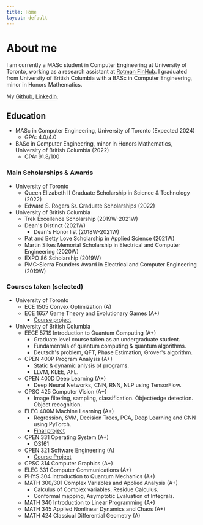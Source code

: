 ```yaml
---
title: Home
layout: default
---
```


# About me

I am currently a MASc student in Computer Engineering at University of Toronto, working as a research assistant at [Rotman FinHub](https://www.rotman.utoronto.ca/FacultyAndResearch/ResearchCentres/FinHub). I graduated from University of British Columbia with a BASc in Computer Engineering, minor in Honors Mathematics.

My [Github](https://github.com/yuntaowu2000), [LinkedIn](https://www.linkedin.com/in/yuntaowu936a3b179/?locale=en_US).

## Education
- MASc in Computer Engineering, University of Toronto (Expected 2024)
  - GPA: 4.0/4.0
- BASc in Computer Engineering, minor in Honors Mathematics, University of British Columbia (2022)
  - GPA: 91.8/100

### Main Scholarships & Awards
- University of Toronto
  - Queen Elizabeth II Graduate Scholarship in Science & Technology (2022)
  - Edward S. Rogers Sr. Graduate Scholarships (2022)
- University of British Columbia
  - Trek Excellence Scholarship (2019W-2021W)
  - Dean's Distinct (2021W)
    - Dean's Honor list (2018W-2021W)
  - Pat and Betty Love Scholarship in Applied Science (2021W)
  - Martin Sikes Memorial Scholarship in Electrical and Computer Engineering (2020W)
  - EXPO 86 Scholarship (2019W)
  - PMC-Sierra Founders Award in Electrical and Computer Engineering (2019W)

### Courses taken (selected)
- University of Toronto
  - ECE 1505 Convex Optimization (A)
  - ECE 1657 Game Theory and Evolutionary Games (A+)
    - [Course project]((https://github.com/yuntaowu2000/RL-training))
- University of British Columbia
  - EECE 571S Introduction to Quantum Computing (A+)
    - Graduate level course taken as an undergraduate student.
    - Fundamentals of quantum computing & quantum algorithms.
    - Deutsch's problem, QFT, Phase Estimation, Grover's algorithm.
  - CPEN 400P Program Analysis (A+)
    - Static & dynamic anlysis of programs.
    - LLVM, KLEE, AFL.
  - CPEN 400D Deep Learning (A+)
    - Deep Neural Networks, CNN, RNN, NLP using TensorFlow.
  - CPSC 425 Computer Vision (A+)
    - Image filtering, sampling, classification. Object/edge detection. Object recognition.
  - ELEC 400M Machine Learning (A+)
    - Regression, SVM, Decision Trees, PCA, Deep Learning and CNN using PyTorch.
    - [Final project](https://github.com/yuntaowu2000/400m-final-project)
  - CPEN 331 Operating System (A+)
    - OS161
  - CPEN 321 Software Engineering (A)
    - [Course Project](https://github.com/yuntaowu2000/CPEN321-Quizzical)
  - CPSC 314 Computer Graphics (A+)
  - ELEC 331 Computer Communications (A+)
  - PHYS 304 Introduction to Quantum Mechanics (A+)
  - MATH 300/301 Complex Variables and Applied Analysis (A+)
    - Calculus of Complex variables, Residue Calculus.
    - Conformal mapping, Asymptotic Evaluation of Integrals.
  - MATH 340 Introduction to Linear Programming (A+)
  - MATH 345 Applied Nonlinear Dynamics and Chaos (A+)
  - MATH 424 Classical Differential Geometry (A)

